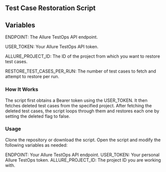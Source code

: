 ## Test Case Restoration Script

## Variables
ENDPOINT: The Allure TestOps API endpoint.

USER_TOKEN: Your Allure TestOps API token.

ALLURE_PROJECT_ID: The ID of the project from which you want to restore test cases.

RESTORE_TEST_CASES_PER_RUN: The number of test cases to fetch and attempt to restore per run.


### How It Works
The script first obtains a Bearer token using the USER_TOKEN.
It then fetches deleted test cases from the specified project.
After fetching the deleted test cases, the script loops through them and restores each one by setting the deleted flag to false.
### Usage
Clone the repository or download the script.
Open the script and modify the following variables as needed:

ENDPOINT: Your Allure TestOps API endpoint.
USER_TOKEN: Your personal Allure TestOps token.
ALLURE_PROJECT_ID: The project ID you are working with.


